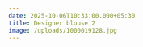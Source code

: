 ```yaml
---
date: 2025-10-06T10:33:00.000+05:30
title: Designer blouse 2
image: /uploads/1000019128.jpg
---
```

